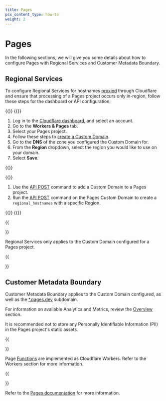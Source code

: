 ```yaml
---
title: Pages
pcx_content_type: how-to
weight: 2
---
```


# Pages

In the following sections, we will give you some details about how to configure Pages with Regional Services and Customer Metadata Boundary.

## Regional Services

To configure Regional Services for hostnames [proxied](/dns/manage-dns-records/reference/proxied-dns-records/) through Cloudflare and ensure that processing of a Pages project occurs only in-region, follow these steps for the dashboard or API configuration:

{{<tabs labels="Dashboard | API">}}
{{<tab label="dashboard" no-code="true">}}

1. Log in to the [Cloudflare dashboard](https://dash.cloudflare.com/), and select an account.
2. Go to the **Workers & Pages** tab.
3. Select your Pages project.
4. Follow these steps to [create a Custom Domain](/pages/configuration/custom-domains/).
5. Go to the **DNS** of the zone you configured the Custom Domain for.
6. From the **Region** dropdown, select the region you would like to use on your domain.
7. Select **Save**.

{{</tab>}}

{{<tab label="api" no-code="true">}}

1. Use the [API POST](/api/operations/pages-domains-add-domain) command to add a Custom Domain to a Pages project.
2. Run the [API POST](/data-localization/regional-services/get-started/#configure-regional-services-via-api) command on the Pages Custom Domain to create a `regional_hostnames` with a specific Region.

{{</tab>}}
{{</tabs>}}

{{<Aside type="note">}}

Regional Services only applies to the Custom Domain configured for a Pages project.

{{</Aside>}}

## Customer Metadata Boundary

Customer Metadata Boundary applies to the Custom Domain configured, as well as the [*.pages.dev](/pages/configuration/preview-deployments/) subdomain.

For information on available Analytics and Metrics, review the [Overview](/data-localization/) section.

It is recommended not to store any Personally Identifiable Information (PII) in the Pages project's static assets.

{{<Aside type="note">}}

Page [Functions](/pages/functions/) are implemented as Cloudflare Workers. Refer to the Workers section for more information.

{{</Aside>}}

Refer to the [Pages documentation](/pages) for more information.
